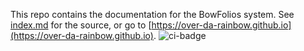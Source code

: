This repo contains the documentation for the BowFolios system. See [index.md](index.md) for the source, or go to [https://over-da-rainbow.github.io](https://over-da-rainbow.github.io).
![ci-badge](https://github.com/over-da-rainbow/over-da-rainbow/workflows/OverDaRainbow/badge.svg)
